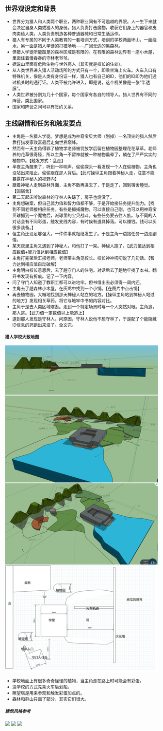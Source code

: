 ## 世界观设定和背景
- 世界分为猎人和人类两个职业，两种职业间有不可逾越的界限。人一生下来就会决定自身人类或猎人的身份。猎人负责打击魔物，收获它们身上的器官和皮肉卖给人类，人类负责制造各种普通器械和日常生活运作。
- 猎人有专属的不同于人类教育的一套培训方式，培训的学校两面环山，一面绕水，另一面是猎人学徒的打猎场地——广阔无边的黑森林。
- 但猎人学徒所能踏足的森林区域是有限的。在有限的森林边界有一座小木屋，里面住着慢吞吞的守林老爷爷。
- 据说山里面有危险生物与世外高人（其实就是校长的住处）。
- 从人类世界进入猎人活动场所的方式只有一个，即乘坐海上火车。火车入口有特殊机关，像是人类有身份证一样，猎人也有自己的ID，他们的ID即为他们通过机关时的通行证。人类不被允许进入，即是说，这个机关像是一张“半透膜”。
- 人类世界被分割为几十个国家，每个国家有各自的领导人。猎人世界有不同的阵营，类比国家。
- 国家和阵营之间可以有签约关系。

## 主线剧情和任务和触发要点
- 主角是一名猎人学徒。梦想是成为神奇宝贝大师（划掉）一名顶尖的猎人然后靠打猎发家致富最后走向世界巅峰。
- 然而有一天主角得罪了植物学老师被罚放学后留在植物园整理花花草草。老师养的花草很奇怪，所以主角一不留神就被一种植物熏晕了，躺在了严严实实的植物中。【触发方式：乱走】
- 半夜主角醒来了，听到一种响声。偷偷探头一看发现一个人在偷植物。主角也没站出来阻止，偷偷跟在那人背后。【此时操纵主角跟着神秘人走，注意不能暴露在神秘人的视野内】
- 跟着神秘人走到森林外面，主角不敢再进去了，于是走了，回到宿舍睡觉。【回宿舍】
- 第二天起床听说森林的守林人失踪了，房子也烧没了。
- 主角想破案，但自己武力值和智力值都不够，于是开始接任务提升能力。【找到不同老师接相应任务。有些是抓捕魔物，可以直接自己刚，也可以用神奇宝贝球抓到一个魔物后，派球里的宝贝战斗。有些任务要去往人族。与不同的人对话会有不同彩蛋，触发支线内容，有时候有道具掉落。可以赚钱。钱可以买很多装备。】
- 但主角还没足够强大，一件件事就相继发生了。于是主角一边接任务一边走剧情。
- 某天夜里主角又遇到了神秘人，和他打了一架。神秘人跑了。【武力值达到相应数值+智力值达到相应数值】
- 主角打完架后汇报老师，老师带主角见校长。校长神神叨叨说了几句话。【智力达到相应值自动破解】
- 主角明白校长意思后，去了趟守门人的住宅。对话后去了趟地牢找了本书。翻开书发现有折痕。记了一下内容。
- 问了守门人知道了教职工都可以进地牢。但书借出去必须得一周内还。
- 主角去了趟森林小木屋，在灰烬中找到一个小锅。【在图片中点击锅】
- 再去植物园，大概地找到那天神秘人站立的地方。【操纵主角站到神秘人站过的地方】发现相关草药。将它与地牢中书的内容对比。
- 主角于是去人类区域瞎逛。走到一个特定场景时与一个人突然对眼。主角追，那人逃。【武力值一定数值以上能追上】
- 逮到那人发现是守林人。问原因，守林人说他不想守林了，于是配了个能隐藏ID信息的药跑出来浪了。全文完。



#### 猎人学校大致地图
![](https://github.com/realwusang/pictures/blob/master/%E5%9B%BE%E7%89%87/QQ%E6%88%AA%E5%9B%BE20180419170705.png?raw=true)
![](https://github.com/realwusang/pictures/blob/master/%E5%9B%BE%E7%89%87/QQ%E6%88%AA%E5%9B%BE20180419170752.png?raw=true)
![](https://github.com/realwusang/pictures/blob/master/%E5%9B%BE%E7%89%87/QQ%E6%88%AA%E5%9B%BE20180419192046.png?raw=true)
![](https://github.com/realwusang/pictures/blob/master/%E5%9B%BE%E7%89%87/QQ%E6%88%AA%E5%9B%BE20180419192343.png?raw=true)


- 学校地面上有很多奇奇怪怪的植物，当主角走在路上时可能会有彩蛋。
- 进学校的方式先乘火车后划船。
- 瞭望塔是用来参观和触发彩蛋加点的。
- 森林和群山只画了部分，其实它们很大。

##### 建筑风格参考
![](http://img1.qq.com/ent/pics/5170/5170317.jpg)
![](http://img1.qq.com/ent/pics/5170/5170321.jpg)
![](http://www.kuaihou.com/d/file/201506/968d6b4c17b80b25478e81a4824bbabd.jpg)